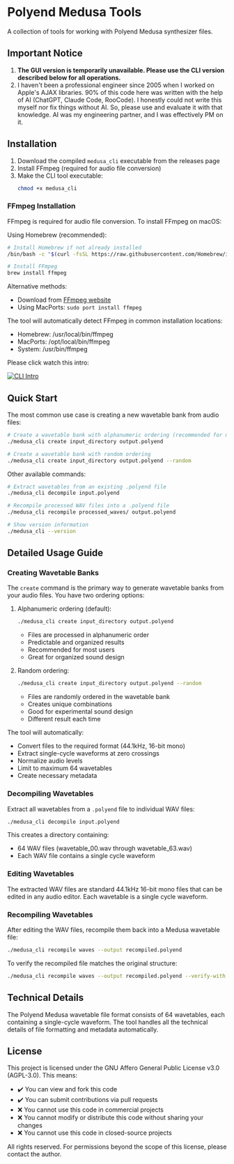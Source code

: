 # Polyend Medusa Tools

A collection of tools for working with Polyend Medusa synthesizer files.

## Important Notice

1. **The GUI version is temporarily unavailable. Please use the CLI version described below for all operations.**
2. I haven't been a professional engineer since 2005 when I worked on Apple's AJAX libraries. 90% of this code here was written with the help of AI (ChatGPT, Claude Code, RooCode). I honestly could not write this myself nor fix things without AI. So, please use and evaluate it with that knowledge. AI was my engineering partner, and I was effectively PM on it.

## Installation

1. Download the compiled `medusa_cli` executable from the releases page
2. Install FFmpeg (required for audio file conversion)
3. Make the CLI tool executable:
   ```bash
   chmod +x medusa_cli
   ```

### FFmpeg Installation

FFmpeg is required for audio file conversion. To install FFmpeg on macOS:

Using Homebrew (recommended):
```bash
# Install Homebrew if not already installed
/bin/bash -c "$(curl -fsSL https://raw.githubusercontent.com/Homebrew/install/HEAD/install.sh)"

# Install FFmpeg
brew install ffmpeg
```

Alternative methods:
- Download from [FFmpeg website](https://ffmpeg.org/download.html)
- Using MacPorts: `sudo port install ffmpeg`

The tool will automatically detect FFmpeg in common installation locations:
- Homebrew: /usr/local/bin/ffmpeg
- MacPorts: /opt/local/bin/ffmpeg
- System: /usr/bin/ffmpeg

Please click watch this intro:

[![CLI Intro](https://cdn.loom.com/sessions/thumbnails/3f718f692a5c465cb3c0d09050ec9560-162fb22de36196ca.jpg)](https://www.loom.com/share/3f718f692a5c465cb3c0d09050ec9560)

## Quick Start

The most common use case is creating a new wavetable bank from audio files:

```bash
# Create a wavetable bank with alphanumeric ordering (recommended for most users)
./medusa_cli create input_directory output.polyend

# Create a wavetable bank with random ordering
./medusa_cli create input_directory output.polyend --random
```

Other available commands:
```bash
# Extract wavetables from an existing .polyend file
./medusa_cli decompile input.polyend

# Recompile processed WAV files into a .polyend file
./medusa_cli recompile processed_waves/ output.polyend

# Show version information
./medusa_cli --version
```

## Detailed Usage Guide

### Creating Wavetable Banks

The `create` command is the primary way to generate wavetable banks from your audio files. You have two ordering options:

1. Alphanumeric ordering (default):
   ```bash
   ./medusa_cli create input_directory output.polyend
   ```
   - Files are processed in alphanumeric order
   - Predictable and organized results
   - Recommended for most users
   - Great for organized sound design

2. Random ordering:
   ```bash
   ./medusa_cli create input_directory output.polyend --random
   ```
   - Files are randomly ordered in the wavetable bank
   - Creates unique combinations
   - Good for experimental sound design
   - Different result each time

The tool will automatically:
- Convert files to the required format (44.1kHz, 16-bit mono)
- Extract single-cycle waveforms at zero crossings
- Normalize audio levels
- Limit to maximum 64 wavetables
- Create necessary metadata

### Decompiling Wavetables

Extract all wavetables from a `.polyend` file to individual WAV files:

```bash
./medusa_cli decompile input.polyend
```

This creates a directory containing:
- 64 WAV files (wavetable_00.wav through wavetable_63.wav)
- Each WAV file contains a single cycle waveform

### Editing Wavetables

The extracted WAV files are standard 44.1kHz 16-bit mono files that can be edited in any audio editor. Each wavetable is a single cycle waveform.

### Recompiling Wavetables

After editing the WAV files, recompile them back into a Medusa wavetable file:

```bash
./medusa_cli recompile waves --output recompiled.polyend
```

To verify the recompiled file matches the original structure:

```bash
./medusa_cli recompile waves --output recompiled.polyend --verify-with original.polyend
```

## Technical Details

The Polyend Medusa wavetable file format consists of 64 wavetables, each containing a single-cycle waveform. The tool handles all the technical details of file formatting and metadata automatically.

## License

This project is licensed under the GNU Affero General Public License v3.0 (AGPL-3.0). This means:

- ✔️ You can view and fork this code
- ✔️ You can submit contributions via pull requests
- ❌ You cannot use this code in commercial projects
- ❌ You cannot modify or distribute this code without sharing your changes
- ❌ You cannot use this code in closed-source projects

All rights reserved. For permissions beyond the scope of this license, please contact the author.

